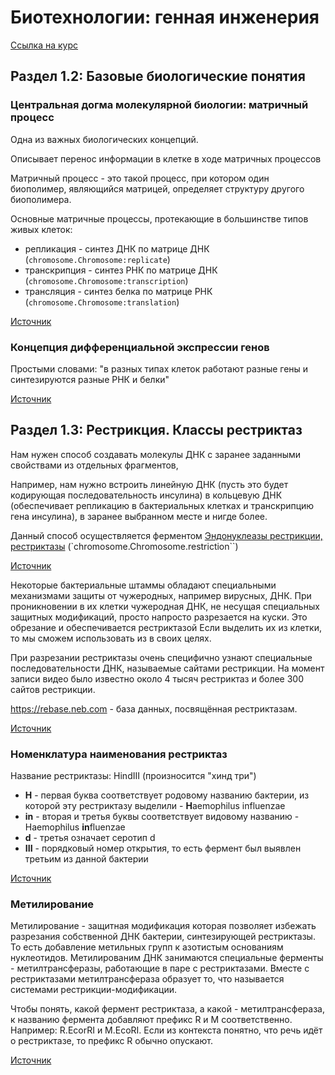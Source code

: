 # Биотехнологии: генная инженерия

[Ссылка на курс](https://stepik.org/course/94)

## Раздел 1.2: Базовые биологические понятия

### Центральная догма молекулярной биологии: матричный процесс

Одна из важных биологических концепций.

Описывает перенос информации в клетке в ходе матричных процессов

Матричный процесс - это такой процесс, при котором один биополимер, являющийся матрицей,
определяет структуру другого биополимера.

Основные матричные процессы, протекающие в большинстве типов живых клеток:
- репликация - синтез ДНК по матрице ДНК (`chromosome.Chromosome:replicate`)
- транскрипция - синтез РНК по матрице ДНК (`chromosome.Chromosome:transcription`)
- трансляция - синтез белка по матрице РНК (`chromosome.Chromosome:translation`)

[Источник](https://stepik.org/lesson/11325/step/3?unit=2436)

### Концепция дифференциальной экспрессии генов

Простыми словами: "в разных типах клеток работают разные гены и синтезируются разные РНК и белки"

[Источник](https://stepik.org/lesson/11325/step/5?unit=2436)

## Раздел 1.3: Рестрикция. Классы рестриктаз

Нам нужен способ создавать молекулы ДНК с заранее заданными свойствами из отдельных фрагментов, 

Например, нам нужно встроить линейную ДНК (пусть это будет кодирующая последовательность инсулина) в кольцевую ДНК (обеспечивает репликацию в бактериальных клетках и транскрипцию гена инсулина), в заранее выбранном месте и нигде более.

Данный способ осуществляется ферментом [Эндонуклеазы рестрикции, рестриктазы](https://ru.wikipedia.org/wiki/%D0%AD%D0%BD%D0%B4%D0%BE%D0%BD%D1%83%D0%BA%D0%BB%D0%B5%D0%B0%D0%B7%D1%8B_%D1%80%D0%B5%D1%81%D1%82%D1%80%D0%B8%D0%BA%D1%86%D0%B8%D0%B8) (`chromosome.Chromosome.restriction``)

[Источник](https://stepik.org/lesson/11327/step/1?unit=2438])

Некоторые бактериальные штаммы обладают специальными механизмами защиты от чужеродных, например вирусных, ДНК.
При проникновении в их клетки чужеродная ДНК, не несущая специальных защитных модификаций, просто напросто разрезается на куски.
Это обрезание и обеспечивается рестриктазой
Если выделить их из клетки, то мы сможем использовать из в своих целях.

При разрезании рестриктазы очень специфично узнают специальные последовательности ДНК, называемые сайтами рестрикции.
На момент записи видео было известно около 4 тысяч рестриктаз и более 300 сайтов рестрикции.

https://rebase.neb.com - база данных, посвящённая рестриктазам.

[Источник](https://stepik.org/lesson/11327/step/2?unit=2438)

### Номенклатура наименования рестриктаз

Название рестриктазы: HindIII (произносится "хинд три")
- <b>H</b> - первая буква соответствует родовому названию бактерии, из которой эту рестриктазу выделили - <b>H</b>aemophilus influenzae
- <b>in</b> - вторая и третья буквы соответствует видовому названию - Haemophilus <b>in</b>fluenzae
- <b>d</b> - третья означает серотип d
- <b>III</b> - порядковый номер открытия, то есть фермент был выявлен третьим из данной бактерии 

[Источник](https://stepik.org/lesson/11327/step/4?unit=2438)

### Метилирование

Метилирование - защитная модификация которая позволяет избежать разрезания собственной ДНК бактерии, синтезирующей рестриктазы.
То есть добавление метильных групп к азотистым основаниям нуклеотидов.
Метилированим ДНК занимаются специальные ферменты - метилтрансферазы, работающие в паре с рестриктазами.
Вместе с рестриктазами метилтрансфераза образует то, что называется системами рестрикции-модификации.

Чтобы понять, какой фермент рестриктаза, а какой - метилтрансфераза, к названию фермента добавляют префикс R и M соответственно. Например: R.EcorRI и M.EcoRI. 
Если из контекста понятно, что речь идёт о рестриктазе, то префикс R обычно опускают.

[Источник](https://stepik.org/lesson/11327/step/5?unit=2438)

